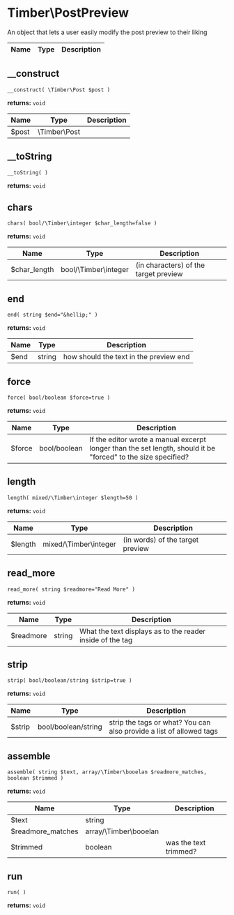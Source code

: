 
# Timber\PostPreview
An object that lets a user easily modify the post preview to their liking



Name | Type | Description
---- | ---- | -----------

## __construct
`__construct( \Timber\Post $post )`

**returns:** `void` 

Name | Type | Description
---- | ---- | -----------
$post | \Timber\Post | 



## __toString
`__toString( )`

**returns:** `void` 



## chars
`chars( bool/\Timber\integer $char_length=false )`

**returns:** `void` 

Name | Type | Description
---- | ---- | -----------
$char_length | bool/\Timber\integer | (in characters) of the target preview



## end
`end( string $end="&hellip;" )`

**returns:** `void` 

Name | Type | Description
---- | ---- | -----------
$end | string | how should the text in the preview end



## force
`force( bool/boolean $force=true )`

**returns:** `void` 

Name | Type | Description
---- | ---- | -----------
$force | bool/boolean | If the editor wrote a manual excerpt longer than the set length, should it be "forced" to the size specified?



## length
`length( mixed/\Timber\integer $length=50 )`

**returns:** `void` 

Name | Type | Description
---- | ---- | -----------
$length | mixed/\Timber\integer | (in words) of the target preview



## read_more
`read_more( string $readmore="Read More" )`

**returns:** `void` 

Name | Type | Description
---- | ---- | -----------
$readmore | string | What the text displays as to the reader inside of the <a> tag



## strip
`strip( bool/boolean/string $strip=true )`

**returns:** `void` 

Name | Type | Description
---- | ---- | -----------
$strip | bool/boolean/string | strip the tags or what? You can also provide a list of allowed tags



## assemble
`assemble( string $text, array/\Timber\booelan $readmore_matches, boolean $trimmed )`

**returns:** `void` 

Name | Type | Description
---- | ---- | -----------
$text | string | 
$readmore_matches | array/\Timber\booelan | 
$trimmed | boolean | was the text trimmed?



## run
`run( )`

**returns:** `void` 






